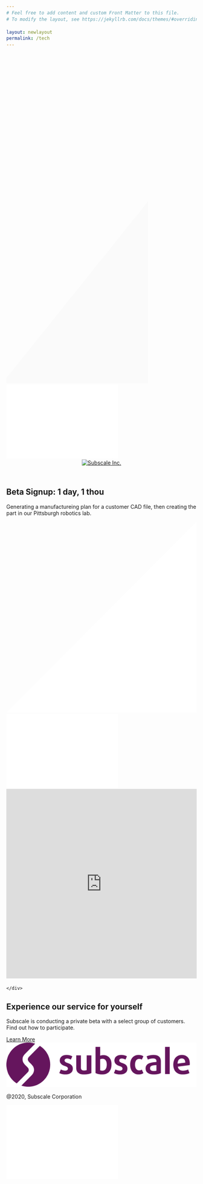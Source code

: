 ```yaml
---
# Feel free to add content and custom Front Matter to this file.
# To modify the layout, see https://jekyllrb.com/docs/themes/#overriding-theme-defaults

layout: newlayout
permalink: /tech
---
```

<svg width="375" height="871" viewBox="0 0 375 871" fill="none" xmlns="http://www.w3.org/2000/svg" class="gray-gd">
<path opacity="0.3996" fill-rule="evenodd" clip-rule="evenodd" d="M2267 0V1460H-485L689.946 0H2267Z" fill="#F6F6F6"/>
</svg>
<section class="banner minh mobile-minh">
  <img src="/assets/images/bg-gradient.png" class="gd1" />
  <header class="site-header" role="banner">
      <div class="container">
          <div class="logo">
              <a href="/"><img data-aos="fade-in" src="/assets/images/logo.png" alt="Subscale Inc." /></a>
          </div>
      </div>
  </header>
  <div class="container">
    <div class="banner-content">
      <h1>Beta Signup: 1 day, 1 thou</h1>
      <p>Generating a manufactureing plan for a customer CAD file, then creating the part in our Pittsburgh robotics lab.</p>
    </div>
  
  
  </div>
  <svg xmlns="http://www.w3.org/2000/svg" viewBox="0 0 100 100" preserveAspectRatio="none" class="top-svg">
    <polygon fill="white" points="0,100 100,0 100,100" />
  </svg>
  <img src="/assets/images/bg-gradient.png" class="gd2" />
</section>

<section class="video2">
  <div class="container">
    <iframe src="https://player.vimeo.com/video/425012407" width="100%" height="500" frameborder="0" allow="autoplay; fullscreen" allowfullscreen="" class="iframe"></iframe>
   
      
    </div>
</section>

<section class="relative">
  <div class="container">
    <div class="banner-content text-center">
      <h1 class="text-purple sub-head" >Experience our service for yourself</h1>
      <p class="text-left sub-text">Subscale is conducting a private beta with a select group of customers. Find out how to participate.</p>
      <a class="cta2" href="#signup" rel="modal:open">Learn More</a>
    </div>
  </div>
<footer class="site-footer">
      <div class="container">
          <div class="logo">
              <a href="/"><img data-aos="fade-in" src="/assets/images/dark-logo.png" alt="Subscale Inc." /></a>
          </div>
          <p class="text-sm">@2020, Subscale Corporation</p>
      </div>
  </footer>
  <img src="/assets/images/bg-gradient.png" class="gd4" />



</section>

<div id="signup" class="modal">
<div class="meetings-iframe-container" data-src="https://meetings.hubspot.com/stephen236/beta-interview?embed=true"></div>
</div>

<script>
  window.intercomSettings = {
    app_id: "xg935s5s"
  };
</script>

<script>
// We pre-filled your app ID in the widget URL: 'https://widget.intercom.io/widget/xg935s5s'
(function(){var w=window;var ic=w.Intercom;if(typeof ic==="function"){ic('reattach_activator');ic('update',w.intercomSettings);}else{var d=document;var i=function(){i.c(arguments);};i.q=[];i.c=function(args){i.q.push(args);};w.Intercom=i;var l=function(){var s=d.createElement('script');s.type='text/javascript';s.async=true;s.src='https://widget.intercom.io/widget/xg935s5s';var x=d.getElementsByTagName('script')[0];x.parentNode.insertBefore(s,x);};if(w.attachEvent){w.attachEvent('onload',l);}else{w.addEventListener('load',l,false);}}})();
</script>

